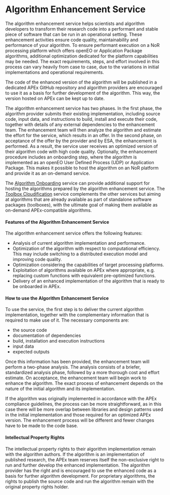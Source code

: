 # Algorithm Enhancement Service

The algorithm enhancement service helps scientists and algorithm developers to transform their research code into a
performant and stable piece of software that can be run in an operational setting.
These enhancement activities ensure code quality, maintainability and performance of your algorithm.
To ensure performant execution on a NoR processing platform which offers openEO or Application Package algorithms,
additional optimization dedicated for the platform capabilities may be needed.
The exact requirements, steps, and effort involved in this process can vary heavily from case to case, due to the
variations in initial implementations and operational requirements.

The code of the enhanced version of the algorithm will be published in a dedicated APEx GitHub repository and algorithm
providers are encouraged to use it as a basis for further development of the algorithm.
This way, the version hosted on APEx can be kept up to date.

The algorithm enhancement service has two phases. In the first phase, the algorithm provider submits their existing
implementation, including source code, input data, and instructions to build, install and execute their code, together
with details of any external dependencies to the enhancement team. The enhancement team will then analyze the algorithm
and estimate the effort for the service, which results in an offer. In the second phase, on acceptance of the offer by
the provider and by ESA, the enhancement is performed.
As a result, the service user receives an optimized version of their algorithm code with high code quality.
Optionally, the enhancement procedure includes an onboarding step, where the algorithm is implemented as an openEO
User Defined Process (UDP) or Application Package. This makes it possible to host the algorithm on an NoR platform and
provide it as an on-demand service.

The [Algorithm Onboarding](./onboarding.md) service can provide additional support for hosting the algorithms prepared by the algorithm enhancement service. The [Toolbox Cloudification](./toolboxcloud.md) service complements the other services but aiming at algorithms that are
already available as part of standalone software packages (toolboxes), with the ultimate goal of making them available as on-demand
APEx-compatible algorithms.

#### Features of the Algorithm Enhancement Service

The algorithm enhancement service offers the following features:

- Analysis of current algorithm implementation and performance.
- Optimization of the algorithm with respect to computational efficiency.
  This may include switching to a distributed execution model and improving code quality.
- Optimization considering the capabilities of target processing platforms.
- Exploitation of algorithms available on APEx where appropriate, e.g. replacing custom functions with equivalent
  pre-optimized functions.
- Delivery of an enhanced implementation of the algorithm that is ready to be onboarded in APEx.

#### How to use the Algorithm Enhancement Service

To use the service, the first step is to deliver the current algorithm implementation, together with the complementary
information that is required to make use of it. The necessary components are:

- the source code
- documentation of dependencies
- build, installation and execution instructions
- input data
- expected outputs

Once this information has been provided, the enhancement team will perform a two-phase analysis. The analysis consists
of a briefer, standardized analysis phase, followed by a more thorough cost and effort estimate. On acceptance, the
enhancement team will begin work to enhance the algorithm. The exact process of enhancement
depends on the nature of the initial algorithm and its implementation.

If the algorithm was originally implemented in accordance with the APEx compliance guidelines, the process can be more
straightforward, as in this case there will be more overlap between libraries and design patterns used in the initial
implementation and those required for an optimized APEx version. The enhancement process will be different and fewer
changes have to be made to the code base.


#### Intellectual Property Rights

The intellectual property rights to their algorithm implementation remain with the algorithm authors.
If the algorithm is an implementation of published research, the APEx team reserves itself the non-exclusive
right to run and further develop the enhanced implementation. The algorithm provider has the right and is encouraged
to use the enhanced code as a basis for further algorithm development.
For proprietary algorithms, the rights to publish the source code and run the algorithm remain with the original
property rights holder.
